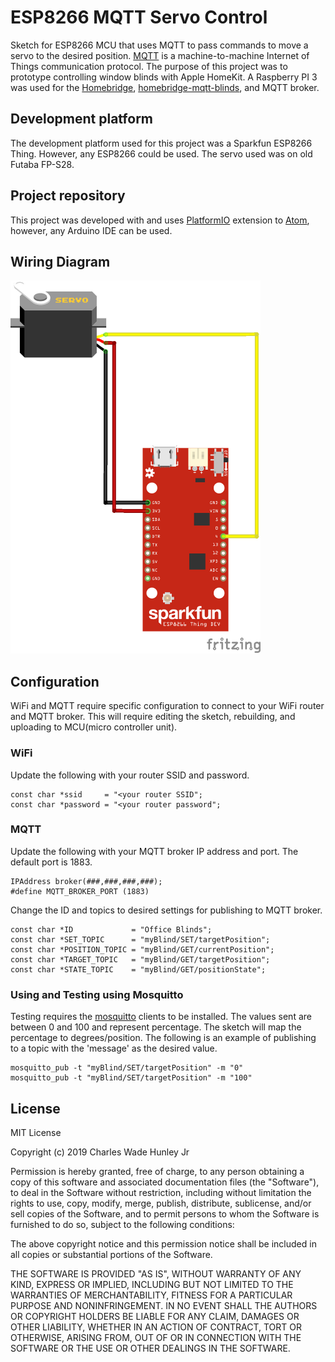 # ESP8266 MQTT Servo Control

Sketch for ESP8266 MCU that uses MQTT to pass commands to move a servo to the desired position.  [MQTT](https://mqtt.org) is a machine-to-machine Internet of Things communication protocol.  The purpose of this project was to prototype controlling window blinds with Apple HomeKit. A Raspberry PI 3 was used for the [Homebridge](https://homebridge.io), [homebridge-mqtt-blinds](https://github.com/knstntn1/homebridge-mqtt-blinds), and MQTT broker.

## Development platform
The development platform used for this project was a Sparkfun ESP8266 Thing.  However, any ESP8266 could be used.  The servo used was on old Futaba FP-S28.

## Project repository
This project was developed with and uses [PlatformIO](https://platformio.org) extension to [Atom](https://ide.atom.io), however, any Arduino IDE can be used.

## Wiring Diagram
<img src="images/ESP8266-mqtt-servo.png" width="400">

## Configuration
WiFi and MQTT require specific configuration to connect to your WiFi router and MQTT broker.  This will require editing the sketch, rebuilding, and uploading to MCU(micro controller unit).

### WiFi
Update the following with your router SSID and password.
```
const char *ssid     = "<your router SSID";
const char *password = "<your router password";
```

### MQTT
Update the following with your MQTT broker IP address and port.  The default port is 1883.
```
IPAddress broker(###,###,###,###);
#define MQTT_BROKER_PORT (1883)
```

Change the ID and topics to desired settings for publishing to MQTT broker.
```
const char *ID             = "Office Blinds";
const char *SET_TOPIC      = "myBlind/SET/targetPosition";
const char *POSITION_TOPIC = "myBlind/GET/currentPosition";
const char *TARGET_TOPIC   = "myBlind/GET/targetPosition";
const char *STATE_TOPIC    = "myBlind/GET/positionState";
```

### Using and Testing using Mosquitto
Testing requires the [mosquitto](https://mosquitto.org) clients to be installed.  The values sent are between 0 and 100 and represent percentage.  The sketch will map the percentage to degrees/position.  The following is an example of publishing to a topic with the 'message' as the desired value.
```
mosquitto_pub -t "myBlind/SET/targetPosition" -m "0"
mosquitto_pub -t "myBlind/SET/targetPosition" -m "100"
```


## License
MIT License

Copyright (c) 2019 Charles Wade Hunley Jr

Permission is hereby granted, free of charge, to any person obtaining a copy
of this software and associated documentation files (the "Software"), to deal
in the Software without restriction, including without limitation the rights
to use, copy, modify, merge, publish, distribute, sublicense, and/or sell
copies of the Software, and to permit persons to whom the Software is
furnished to do so, subject to the following conditions:

The above copyright notice and this permission notice shall be included in all
copies or substantial portions of the Software.

THE SOFTWARE IS PROVIDED "AS IS", WITHOUT WARRANTY OF ANY KIND, EXPRESS OR
IMPLIED, INCLUDING BUT NOT LIMITED TO THE WARRANTIES OF MERCHANTABILITY,
FITNESS FOR A PARTICULAR PURPOSE AND NONINFRINGEMENT. IN NO EVENT SHALL THE
AUTHORS OR COPYRIGHT HOLDERS BE LIABLE FOR ANY CLAIM, DAMAGES OR OTHER
LIABILITY, WHETHER IN AN ACTION OF CONTRACT, TORT OR OTHERWISE, ARISING FROM,
OUT OF OR IN CONNECTION WITH THE SOFTWARE OR THE USE OR OTHER DEALINGS IN THE
SOFTWARE.
